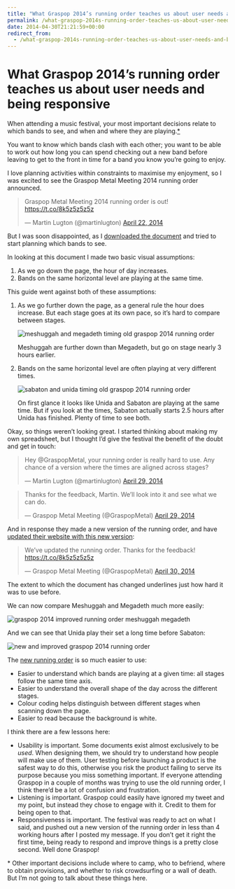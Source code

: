 ```yaml
---
title: "What Graspop 2014’s running order teaches us about user needs and being responsive"
permalink: /what-graspop-2014s-running-order-teaches-us-about-user-needs-and-being-responsive
date: 2014-04-30T21:21:59+00:00
redirect_from:
  - /what-graspop-2014s-running-order-teaches-us-about-user-needs-and-being-responsive/
---
```


# What Graspop 2014’s running order teaches us about user needs and being responsive

When attending a music festival, your most important decisions relate to which bands to see, and when and where they are playing.<a href="#smallprint">*</a>

You want to know which bands clash with each other; you want to be able to work out how long you can spend checking out a new band before leaving to get to the front in time for a band you know you’re going to enjoy.

I love planning activities within constraints to maximise my enjoyment, so I was excited to see the Graspop Metal Meeting 2014 running order announced.

<blockquote class="twitter-tweet"><p lang="en" dir="ltr">Graspop Metal Meeting 2014 running order is out! <a href="https://t.co/8k5z5z5z5z">https://t.co/8k5z5z5z5z</a></p>&mdash; Martin Lugton (@martinlugton) <a href="https://twitter.com/martinlugton/status/458622608976510976?ref_src=twsrc%5Etfw">April 22, 2014</a></blockquote>

<script async src="https://platform.twitter.com/widgets.js" charset="utf-8"></script>

But I was soon disappointed, as I [downloaded the document](http://www.martinlugton.com/wp-content/uploads/2014/04/graspop-2014-original-running-order-time-schedule-originally-called-graspop-running-order-schedule-GMM14-TimeSchedule.pdf) and tried to start planning which bands to see.

In looking at this document I made two basic visual assumptions:

1. As we go down the page, the hour of day increases.
2. Bands on the same horizontal level are playing at the same time.

This guide went against both of these assumptions:

1. As we go further down the page, as a general rule the hour does increase. But each stage goes at its own pace, so it’s hard to compare between stages.
   
   ![meshuggah and megadeth timing old graspop 2014 running order](What%20Graspop%202014%E2%80%99s%20running%20order%20teaches%20us%20about%20user%20needs%20and%20being%20responsive%20%E2%80%93%20Martin%20Lugton_files/meshuggah-and-megadeth-timing-old-graspop-2014-running-order.png)
   
   Meshuggah are further down than Megadeth, but go on stage nearly 3 hours earlier.
   
2. Bands on the same horizontal level are often playing at very different times.
   
   ![sabaton and unida timing old graspop 2014 running order](What%20Graspop%202014%E2%80%99s%20running%20order%20teaches%20us%20about%20user%20needs%20and%20being%20responsive%20%E2%80%93%20Martin%20Lugton_files/sabaton-and-unida-timing-old-graspop-2014-running-order.png)
   
   On first glance it looks like Unida and Sabaton are playing at the same time. But if you look at the times, Sabaton actually starts 2.5 hours after Unida has finished. Plenty of time to see both.

Okay, so things weren’t looking great. I started thinking about making my own spreadsheet, but I thought I’d give the festival the benefit of the doubt and get in touch:

<blockquote class="twitter-tweet"><p lang="en" dir="ltr">Hey @GraspopMetal, your running order is really hard to use. Any chance of a version where the times are aligned across stages?</p>&mdash; Martin Lugton (@martinlugton) <a href="https://twitter.com/martinlugton/status/461268459389980672?ref_src=twsrc%5Etfw">April 29, 2014</a></blockquote>

<script async src="https://platform.twitter.com/widgets.js" charset="utf-8"></script>

<blockquote class="twitter-tweet"><p lang="en" dir="ltr">Thanks for the feedback, Martin. We’ll look into it and see what we can do.</p>&mdash; Graspop Metal Meeting (@GraspopMetal) <a href="https://twitter.com/GraspopMetal/status/461268995971489792?ref_src=twsrc%5Etfw">April 29, 2014</a></blockquote>

<script async src="https://platform.twitter.com/widgets.js" charset="utf-8"></script>

And in response they made a new version of the running order, and have [updated their website with this new version](https://www.graspop.be/sites/default/files/GMM14-TimeSchedule.pdf?d=29042014):

<blockquote class="twitter-tweet"><p lang="en" dir="ltr">We’ve updated the running order. Thanks for the feedback! <a href="https://t.co/8k5z5z5z5z">https://t.co/8k5z5z5z5z</a></p>&mdash; Graspop Metal Meeting (@GraspopMetal) <a href="https://twitter.com/GraspopMetal/status/461443709960454144?ref_src=twsrc%5Etfw">April 30, 2014</a></blockquote>

<script async src="https://platform.twitter.com/widgets.js" charset="utf-8"></script>

The extent to which the document has changed underlines just how hard it was to use before.

We can now compare Meshuggah and Megadeth much more easily:

![graspop 2014 improved running order meshuggah megadeth](What%20Graspop%202014%E2%80%99s%20running%20order%20teaches%20us%20about%20user%20needs%20and%20being%20responsive%20%E2%80%93%20Martin%20Lugton_files/graspop-2014-improved-running-order-meshuggah-megadeth.png)

And we can see that Unida play their set a long time before Sabaton:

![new and improved graspop 2014 running order](What%20Graspop%202014%E2%80%99s%20running%20order%20teaches%20us%20about%20user%20needs%20and%20being%20responsive%20%E2%80%93%20Martin%20Lugton_files/new-and-improved-graspop-2014-running-order.png)

The [new running order](https://www.graspop.be/sites/default/files/GMM14-TimeSchedule.pdf?d=29042014) is so much easier to use:

- Easier to understand which bands are playing at a given time: all stages follow the same time axis.
- Easier to understand the overall shape of the day across the different stages.
- Colour coding helps distinguish between different stages when scanning down the page.
- Easier to read because the background is white.

I think there are a few lessons here:

- Usability is important. Some documents exist almost exclusively to be *used*. When designing them, we should try to understand how people will make use of them. User testing before launching a product is the safest way to do this, otherwise you risk the product failing to serve its purpose because you miss something important. If everyone attending Graspop in a couple of months was trying to use the old running order, I think there’d be a lot of confusion and frustration.
- Listening is important. Graspop could easily have ignored my tweet and my point, but instead they chose to engage with it. Credit to them for being open to that.
- Responsiveness is important. The festival was ready to act on what I said, and pushed out a new version of the running order in less than 4 working hours after I posted my message. If you don’t get it right the first time, being ready to respond and improve things is a pretty close second. Well done Graspop!

<a name="smallprint"></a>* Other important decisions include where to camp, who to befriend, where to obtain provisions, and whether to risk crowdsurfing or a wall of death. But I’m not going to talk about these things here.